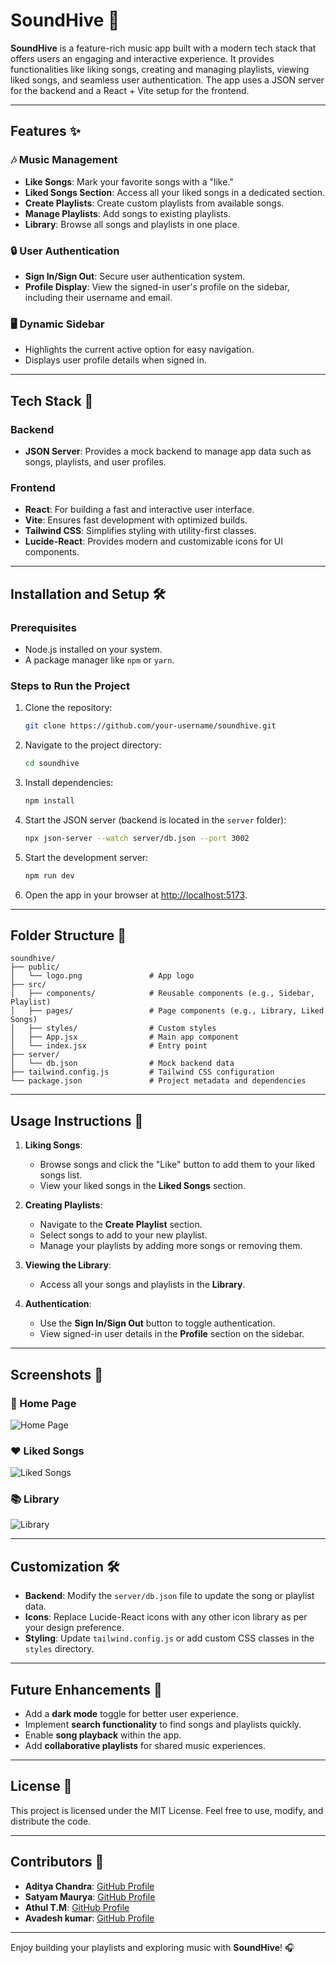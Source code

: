 # SoundHive 🎵

**SoundHive** is a feature-rich music app built with a modern tech stack that offers users an engaging and interactive experience. It provides functionalities like liking songs, creating and managing playlists, viewing liked songs, and seamless user authentication. The app uses a JSON server for the backend and a React + Vite setup for the frontend.

---

## Features ✨

### 🎶 Music Management
- **Like Songs**: Mark your favorite songs with a "like."
- **Liked Songs Section**: Access all your liked songs in a dedicated section.
- **Create Playlists**: Create custom playlists from available songs.
- **Manage Playlists**: Add songs to existing playlists.
- **Library**: Browse all songs and playlists in one place.

### 🔒 User Authentication
- **Sign In/Sign Out**: Secure user authentication system.
- **Profile Display**: View the signed-in user's profile on the sidebar, including their username and email.

### 🖥️ Dynamic Sidebar
- Highlights the current active option for easy navigation.
- Displays user profile details when signed in.

---

## Tech Stack 🚀

### Backend
- **JSON Server**: Provides a mock backend to manage app data such as songs, playlists, and user profiles.

### Frontend
- **React**: For building a fast and interactive user interface.
- **Vite**: Ensures fast development with optimized builds.
- **Tailwind CSS**: Simplifies styling with utility-first classes.
- **Lucide-React**: Provides modern and customizable icons for UI components.

---

## Installation and Setup 🛠️

### Prerequisites
- Node.js installed on your system.
- A package manager like `npm` or `yarn`.

### Steps to Run the Project

1. Clone the repository:
   ```bash
   git clone https://github.com/your-username/soundhive.git
   ```
2. Navigate to the project directory:
   ```bash
   cd soundhive
   ```
3. Install dependencies:
   ```bash
   npm install
   ```
4. Start the JSON server (backend is located in the `server` folder):
   ```bash
   npx json-server --watch server/db.json --port 3002
   ```
5. Start the development server:
   ```bash
   npm run dev
   ```
6. Open the app in your browser at [http://localhost:5173](http://localhost:5173).

---

## Folder Structure 📁

```
soundhive/
├── public/
│   └── logo.png               # App logo
├── src/
│   ├── components/            # Reusable components (e.g., Sidebar, Playlist)
│   ├── pages/                 # Page components (e.g., Library, Liked Songs)
│   ├── styles/                # Custom styles
│   ├── App.jsx                # Main app component
│   └── index.jsx              # Entry point
├── server/
│   └── db.json                # Mock backend data
├── tailwind.config.js         # Tailwind CSS configuration
└── package.json               # Project metadata and dependencies
```

---

## Usage Instructions 📜

1. **Liking Songs**:
   - Browse songs and click the "Like" button to add them to your liked songs list.
   - View your liked songs in the **Liked Songs** section.

2. **Creating Playlists**:
   - Navigate to the **Create Playlist** section.
   - Select songs to add to your new playlist.
   - Manage your playlists by adding more songs or removing them.

3. **Viewing the Library**:
   - Access all your songs and playlists in the **Library**.

4. **Authentication**:
   - Use the **Sign In/Sign Out** button to toggle authentication.
   - View signed-in user details in the **Profile** section on the sidebar.

---

## Screenshots 📸

### 🎨 Home Page
![Home Page](https://github.com/adityachandra512/song-storage/blob/main/Screenshot%20(8).png)

### ❤️ Liked Songs
![Liked Songs](https://github.com/adityachandra512/song-storage/blob/main/Screenshot%20(10).png)

### 📚 Library
![Library](https://github.com/adityachandra512/song-storage/blob/main/Screenshot%20(9).png)

---

## Customization 🛠️

- **Backend**: Modify the `server/db.json` file to update the song or playlist data.
- **Icons**: Replace Lucide-React icons with any other icon library as per your design preference.
- **Styling**: Update `tailwind.config.js` or add custom CSS classes in the `styles` directory.

---

## Future Enhancements 🚧

- Add a **dark mode** toggle for better user experience.
- Implement **search functionality** to find songs and playlists quickly.
- Enable **song playback** within the app.
- Add **collaborative playlists** for shared music experiences.

---

## License 📜

This project is licensed under the MIT License. Feel free to use, modify, and distribute the code.

---

## Contributors 👥

- **Aditya Chandra**: [GitHub Profile](https://github.com/adityachandra512)
- **Satyam Maurya**: [GitHub Profile](https://github.com/SatyamMaurya7)
- **Athul T.M**: [GitHub Profile](https://github.com/AthulTM)
- **Avadesh kumar**: [GitHub Profile](https://github.com/adityachandra512)
---

Enjoy building your playlists and exploring music with **SoundHive**! 🎧
